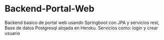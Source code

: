 # Backend-Portal-Web
Backend basico de portal web usando Springboot con JPA y servicios rest, Base de datos Postgresql alojada en Heroku.
Servicios como: login y crear usuario
